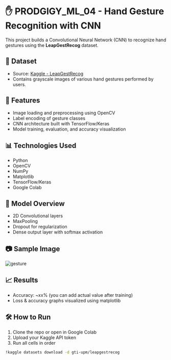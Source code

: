 # ✋ PRODGIGY_ML_04 - Hand Gesture Recognition with CNN

This project builds a Convolutional Neural Network (CNN) to recognize hand gestures using the **LeapGestRecog** dataset.

## 📁 Dataset
- Source: [Kaggle - LeapGestRecog](https://www.kaggle.com/datasets/gti-upm/leapgestrecog)
- Contains grayscale images of various hand gestures performed by users.

## 🚀 Features
- Image loading and preprocessing using OpenCV
- Label encoding of gesture classes
- CNN architecture built with TensorFlow/Keras
- Model training, evaluation, and accuracy visualization

## 📊 Technologies Used
- Python
- OpenCV
- NumPy
- Matplotlib
- TensorFlow/Keras
- Google Colab

## 🧠 Model Overview
- 2D Convolutional layers
- MaxPooling
- Dropout for regularization
- Dense output layer with softmax activation

## 📷 Sample Image
![gesture](https://raw.githubusercontent.com/mannu090909/PRODIGY_ML_04/main/sample_image.png)

## 📈 Results
- Accuracy: ~xx% (you can add actual value after training)
- Loss & accuracy graphs visualized using matplotlib

## 🛠 How to Run
1. Clone the repo or open in Google Colab
2. Upload your Kaggle API token
3. Run all cells in order

```bash
!kaggle datasets download -d gti-upm/leapgestrecog
